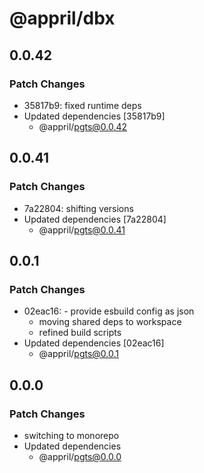 # @appril/dbx

## 0.0.42

### Patch Changes

- 35817b9: fixed runtime deps
- Updated dependencies [35817b9]
  - @appril/pgts@0.0.42

## 0.0.41

### Patch Changes

- 7a22804: shifting versions
- Updated dependencies [7a22804]
  - @appril/pgts@0.0.41

## 0.0.1

### Patch Changes

- 02eac16: - provide esbuild config as json
  - moving shared deps to workspace
  - refined build scripts
- Updated dependencies [02eac16]
  - @appril/pgts@0.0.1

## 0.0.0

### Patch Changes

- switching to monorepo
- Updated dependencies
  - @appril/pgts@0.0.0
